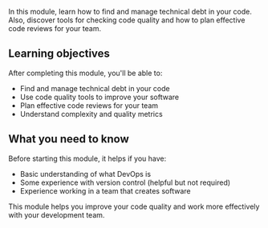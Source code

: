 In this module, learn how to find and manage technical debt in your code. Also, discover tools for checking code quality and how to plan effective code reviews for your team.

## Learning objectives

After completing this module, you'll be able to:

- Find and manage technical debt in your code
- Use code quality tools to improve your software
- Plan effective code reviews for your team
- Understand complexity and quality metrics

## What you need to know

Before starting this module, it helps if you have:

- Basic understanding of what DevOps is
- Some experience with version control (helpful but not required)
- Experience working in a team that creates software

This module helps you improve your code quality and work more effectively with your development team.
